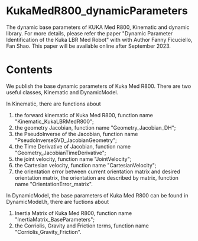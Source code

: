 # KukaMedR800_dynamicParameters
The dynamic base parameters of KUKA Med R800, Kinematic and dynamic library.
For more details, please refer the paper "Dynamic Parameter Identification of the Kuka LBR Med Robot" with with Author Fanny Ficuciello, Fan Shao. This paper will be available online after September 2023.

# Contents
We publish the base dynamic parameters of Kuka Med R800. There are two useful classes, Kinematic and DynamicModel. 

In Kinematic, there are functions about 
1) the forward kinematic of Kuka Med R800, function name "Kinematic_KukaLBRMedR800";
2) the geometry Jacobian, function name "Geometry_Jacobian_DH";
3) the PseudoInverse of the Jacobian, function name "PseudoInverseSVD_JacobianGeometry";
4) the Time Derivative of Jacobian, function name "Geometry_JacobianTimeDerivative";
5) the joint velocity, function name "JointVelocity";
6) the Cartesian velocity, function name "CartesianVelocity";
7) the orientation error between current orientation matrix and desired orientation matrix, the orientation are described by matrix, function name "OrientationError_matrix".

In DynamicModel, the base parameters of Kuka Med R800 can be found in DynamicModel.h, there are fuctions about
1. Inertia Matrix of Kuka Med R800, function name "InertiaMatrix_BaseParameters";
2. the Corriolis, Gravity and Friction terms, function name "Corriolis_Gravity_Friction".

